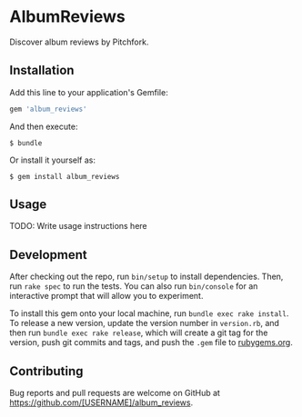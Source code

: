 # AlbumReviews

Discover album reviews by Pitchfork.

## Installation

Add this line to your application's Gemfile:

```ruby
gem 'album_reviews'
```

And then execute:

    $ bundle

Or install it yourself as:

    $ gem install album_reviews

## Usage

TODO: Write usage instructions here

## Development

After checking out the repo, run `bin/setup` to install dependencies. Then, run `rake spec` to run the tests. You can also run `bin/console` for an interactive prompt that will allow you to experiment.

To install this gem onto your local machine, run `bundle exec rake install`. To release a new version, update the version number in `version.rb`, and then run `bundle exec rake release`, which will create a git tag for the version, push git commits and tags, and push the `.gem` file to [rubygems.org](https://rubygems.org).

## Contributing

Bug reports and pull requests are welcome on GitHub at https://github.com/[USERNAME]/album_reviews.
